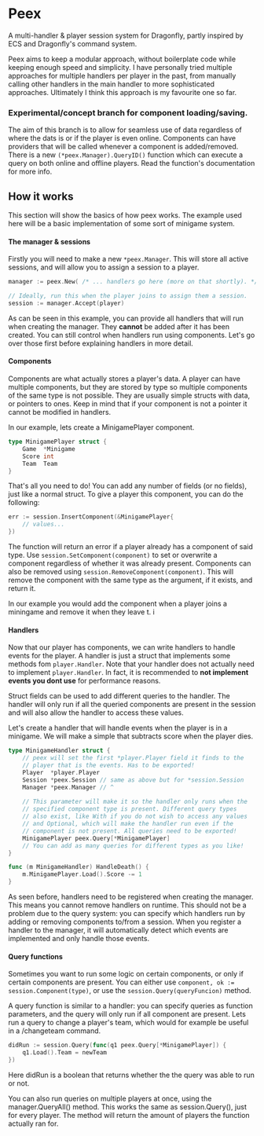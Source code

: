 # Peex

A multi-handler & player session system for Dragonfly, partly inspired by ECS and Dragonfly's command system.

Peex aims to keep a modular approach, without boilerplate code while keeping enough speed and simplicity.
I have personally tried multiple approaches for multiple handlers per player in the past,
from manually calling other handlers in the main handler to more sophisticated approaches.
Ultimately I think this approach is my favourite one so far.

### Experimental/concept branch for component loading/saving.

The aim of this branch is to allow for seamless use of data regardless of where the dats is or if the player is even 
online. Components can have providers that will be called whenever a component is added/removed.
There is a new `(*peex.Manager).QueryID()` function which can execute a query on both online and offline players.
Read the function's documentation for more info.

## How it works
This section will show the basics of how peex works.
The example used here will be a basic implementation of some sort of minigame system.

#### The manager & sessions
Firstly you will need to make a new `*peex.Manager`.
This will store all active sessions, and will allow you to assign a session to a player.

```go
manager := peex.New( /* ... handlers go here (more on that shortly). */ )

// Ideally, run this when the player joins to assign them a session.
session := manager.Accept(player)
```
As can be seen in this example, you can provide all handlers that will run when creating the manager.
They **cannot** be added after it has been created.
You can still control when handlers run using components.
Let's go over those first before explaining handlers in more detail.

#### Components
Components are what actually stores a player's data.
A player can have multiple components, but they are stored by type so multiple components
of the same type is not possible.
They are usually simple structs with data, or pointers to ones.
Keep in mind that if your component is not a pointer it cannot be modified in handlers.

In our example, lets create a MinigamePlayer component.
```go
type MinigamePlayer struct {
    Game  *Minigame
    Score int
    Team  Team
}
```
That's all you need to do!
You can add any number of fields (or no fields), just like a normal struct.
To give a player this component, you can do the following:
```go
err := session.InsertComponent(&MinigamePlayer{
    // values...
})
```
The function will return an error if a player already has a component of said type.
Use `session.SetComponent(component)` to set or overwrite a component regardless of whether
it was already present.
Components can also be removed using `session.RemoveComponent(component)`.
This will remove the component with the same type as the argument, if it exists, and return it.

In our example you would add the component when a player joins a miningame and remove it when they leave t.
i
#### Handlers
Now that our player has components, we can write handlers to handle events for the player.
A handler is just a struct that implements some methods fom `player.Handler`.
Note that your handler does not actually need to implement `player.Handler`.
In fact, it is recommended to **not implement events you dont use** for performance reasons.

Struct fields can be used to add different queries to the handler.
The handler will only run if all the queried components are present in the session
and will also allow the handler to access these values.

Let's create a handler that will handle events when the player is in a minigame.
We will make a simple that subtracts score when the player dies.
```go
type MinigameHandler struct {
    // peex will set the first *player.Player field it finds to the 
    // player that is the events. Has to be exported!
    Player  *player.Player
    Session *peex.Session // same as above but for *session.Session
    Manager *peex.Manager // ^
    
    // This parameter will make it so the handler only runs when the
    // specified component type is present. Different query types
    // also exist, like With if you do not wish to access any values
    // and Optional, which will make the handler run even if the
    // component is not present. All queries need to be exported!
    MinigamePlayer peex.Query[*MinigamePlayer]
    // You can add as many queries for different types as you like!
}

func (m MinigameHandler) HandleDeath() {
    m.MinigamePlayer.Load().Score -= 1
}
```
As seen before, handlers need to be registered when creating the manager.
This means you cannot remove handlers on runtime.
This should not be a problem due to the query system:
you can specify which handlers run by adding or removing components to/from a session.
When you register a handler to the manager,
it will automatically detect which events are implemented and only handle those events.

#### Query functions
Sometimes you want to run some logic on certain components, or only if certain
components are present.
You can either use `component, ok := session.Component(type)`,
or use the `session.Query(queryFuncion)` method.

A query function is similar to a handler: you can specify queries as function parameters,
and the query will only run if all component are present.
Lets run a query to change a player's team, which would for example be useful in a /changeteam command.
```go
didRun := session.Query(func(q1 peex.Query[*MinigamePlayer]) {
    q1.Load().Team = newTeam
})
```
Here didRun is a boolean that returns whether the the query was able to run or not.

You can also run queries on multiple players at once, using the manager.QueryAll() method.
This works the same as session.Query(), just for every player.
The method will return the amount of players the function actually ran for.